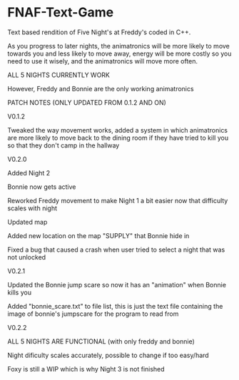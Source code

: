 # FNAF-Text-Game
Text based rendition of Five Night's at Freddy's coded in C++.

As you progress to later nights, the animatronics will be more likely to move towards you and less likely to move away, energy will be more costly so you need to use it wisely, and the animatronics will move more often.

ALL 5 NIGHTS CURRENTLY WORK

  However, Freddy and Bonnie are the only working animatronics

PATCH NOTES (ONLY UPDATED FROM 0.1.2 AND ON)

V0.1.2

Tweaked the way movement works, added a system in which animatronics are more likely to move back to the dining room if they have tried to kill you so that they don't camp in the hallway


V0.2.0

Added Night 2

Bonnie now gets active

Reworked Freddy movement to make Night 1 a bit easier now that difficulty scales with night

Updated map

Added new location on the map "SUPPLY" that Bonnie hide in 

Fixed a bug that caused a crash when user tried to select a night that was not unlocked 


V0.2.1

Updated the Bonnie jump scare so now it has an "animation" when Bonnie kills you

Added "bonnie_scare.txt" to file list, this is just the text file containing the image of bonnie's jumpscare for the program to read from


V0.2.2

ALL 5 NIGHTS ARE FUNCTIONAL (with only freddy and bonnie)

  Night dificulty scales accurately, possible to change if too easy/hard

Foxy is still a WIP which is why Night 3 is not finished 


